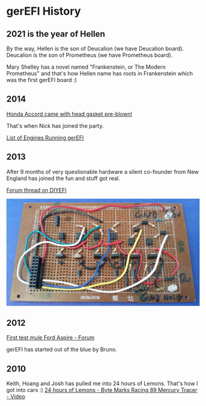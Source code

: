 # gerEFI History

## 2021 is the year of Hellen

By the way, Hellen is the son of Deucalion (we have Deucalion board). Deucalion is the son of Prometheus (we have Prometheus board).

Mary Shelley has a novel named "Frankenstein, or The Modern Prometheus" and that's how Hellen name has roots in Frankenstein which was the first gerEFI board :)

## 2014

[Honda Accord came with head gasket pre-blown!](https://honda-tech.com/forums/engine-management-tuning-124/gerefi-diy-ems-build-thread-3216231/)

That's when Nick has joined the party.

[List of Engines Running gerEFI](List-of-Engines-Running-gerEFI)

## 2013

After 9 months of very questionable hardware a silent co-founder from New England has joined the fun and stuff got real.

[Forum thread on DIYEFI](http://forum.diyefi.org/viewtopic.php?f=4&t=2184)

![x](gerEFI-History/hardware_low_side_circa_2013.jpg)

## 2012

[First test mule Ford Aspire - Forum](https://gerefi.com/forum/viewtopic.php?t=375)

gerEFI has started out of the blue by Bruno.

## 2010

Keith, Hoang and Josh has pulled me into 24 hours of Lemons. That's how I got into cars :) [24 hours of Lemons - Byte Marks Racing 89 Mercury Tracer - Video](https://www.youtube.com/watch?v=nfwEQIIFBlU)
